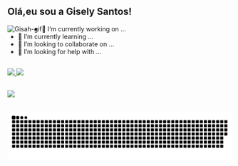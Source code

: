 
## Olá,eu sou a Gisely Santos! 


<div>

  <img align="left" alt="Gisah-gif" src="https://cdn.discordapp.com/attachments/795358919417397249/825430589581688872/hi.gif">
    
 - 🔭 I’m currently working on ...
 - 🌱 I’m currently learning ...
 - 👯 I’m looking to collaborate on ...
 - 🤔 I’m looking for help with ...
 
</div>

 ##

 <div>
  <a href="https://github.com/GiselySantos">
  <img height="180em" src="https://github-readme-stats.vercel.app/api?username=giselysantos&show_icons=true&hide_rank=true&custom_title=Meus Status &border_radius=35&theme=jolly&include_all_commits=true&count_private=true"/>
  <img height="180em" src="https://github-readme-stats.vercel.app/api/top-langs/?username=giselysantos&layout=compact&langs_count=7&custom_title=Linguagens Utilizadas&border_radius=15&&theme=jolly"/>
</div>
    
  ##
 
<div> 
  <a href="https://www.linkedin.com/in/gisely-santos-0a2a44131/" target="_blank"><img src="https://img.shields.io/badge/-LinkedIn-%230077B5?style=for-the-badge&logo=linkedin&logoColor=white" target="_blank"></a> 
</div> 
  
 ##
  
<div> 
  
   ![Snake animation](https://github.com/giselysantos/giselysantos/blob/output/github-contribution-grid-snake.svg)
  
</div>
